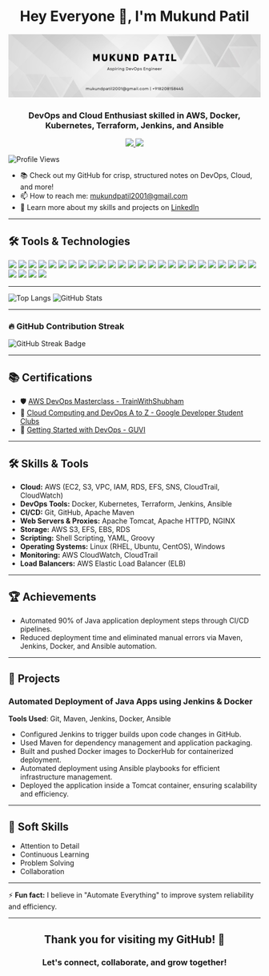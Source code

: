 <h1 align="center">Hey Everyone 👋, I'm Mukund Patil</h1>

<div align="center">
  <img src="./banner3.png" alt="Mukund Patil Banner" />
</div>

<h3 align="center">DevOps and Cloud Enthusiast skilled in AWS, Docker, Kubernetes, Terraform, Jenkins, and Ansible</h3>

<p align="center">
  <a href="https://github.com/mukund-p">
    <img src="https://img.shields.io/github/followers/mukund-p?label=Follow&style=social" />
  </a>
  <a href="https://linkedin.com/in/mukund-p">
    <img src="https://img.shields.io/badge/LinkedIn-Mukund%20Patil-blue?logo=linkedin&style=flat-square" />
  </a>
</p>

<p align="left">
  <img src="https://komarev.com/ghpvc/?username=mukund-p&label=Profile%20views&color=0e75b6&style=flat" alt="Profile Views" />
</p>

- 📚 Check out my GitHub for crisp, structured notes on DevOps, Cloud, and more!
- 📫 How to reach me: mukundpatil2001@gmail.com
- 📄 Learn more about my skills and projects on [LinkedIn](https://www.linkedin.com/in/mukund-p/)

---

## 🛠️ Tools & Technologies

<p align="left">
  <img src="https://img.shields.io/badge/Linux-333?logo=linux&logoColor=white&style=flat-square" />
  <img src="https://img.shields.io/badge/Windows-0078D6?logo=windows&logoColor=white&style=flat-square" />
  <img src="https://img.shields.io/badge/Shell_Scripting-4EAA25?logo=gnu-bash&logoColor=white&style=flat-square" />
  <img src="https://img.shields.io/badge/Groovy-4298B8?logo=apachegroovy&logoColor=white&style=flat-square" />
  <img src="https://img.shields.io/badge/YAML-000?logo=yaml&logoColor=white&style=flat-square" />
  <img src="https://img.shields.io/badge/AWS_EC2-FF9900?logo=amazon-aws&logoColor=white&style=flat-square" />
  <img src="https://img.shields.io/badge/Load_Balancer-FF9900?logo=amazon-aws&logoColor=white&style=flat-square" />
  <img src="https://img.shields.io/badge/Jenkins-D24939?logo=jenkins&logoColor=white&style=flat-square" />
  <img src="https://img.shields.io/badge/VPC-FF9900?logo=amazon-aws&logoColor=white&style=flat-square" />
  <img src="https://img.shields.io/badge/Apache_Maven-C71A36?logo=apachemaven&logoColor=white&style=flat-square" />
  <img src="https://img.shields.io/badge/Apache_Tomcat-F8DC75?logo=apachetomcat&logoColor=black&style=flat-square" />
  <img src="https://img.shields.io/badge/AWS_S3-569A31?logo=amazon-s3&logoColor=white&style=flat-square" />
  <img src="https://img.shields.io/badge/Docker-2496ED?logo=docker&logoColor=white&style=flat-square" />
  <img src="https://img.shields.io/badge/IAM-FF9900?logo=amazon-aws&logoColor=white&style=flat-square" />
  <img src="https://img.shields.io/badge/Git-F05032?logo=git&logoColor=white&style=flat-square" />
  <img src="https://img.shields.io/badge/GitHub-181717?logo=github&logoColor=white&style=flat-square" />
  <img src="https://img.shields.io/badge/Jira-0052CC?logo=jira&logoColor=white&style=flat-square" />
  <img src="https://img.shields.io/badge/Terraform-7B42BC?logo=terraform&logoColor=white&style=flat-square" />
  <img src="https://img.shields.io/badge/SNS-FF9900?logo=amazon-aws&logoColor=white&style=flat-square" />
  <img src="https://img.shields.io/badge/EFS-FF9900?logo=amazon-aws&logoColor=white&style=flat-square" />
  <img src="https://img.shields.io/badge/Nginx-009639?logo=nginx&logoColor=white&style=flat-square" />
  <img src="https://img.shields.io/badge/CloudTrail-FF9900?logo=amazon-aws&logoColor=white&style=flat-square" />
  <img src="https://img.shields.io/badge/IIS-0078D7?logo=microsoft&logoColor=white&style=flat-square" />
  <img src="https://img.shields.io/badge/Ansible-EE0000?logo=ansible&logoColor=white&style=flat-square" />
  <img src="https://img.shields.io/badge/Apache_HTTPD-D22128?logo=apache&logoColor=white&style=flat-square" />
  <img src="https://img.shields.io/badge/CloudWatch-FF9900?logo=amazon-aws&logoColor=white&style=flat-square" />
  <img src="https://img.shields.io/badge/RDS_MySQL-4479A1?logo=mysql&logoColor=white&style=flat-square" />
  <img src="https://img.shields.io/badge/DNS-0078D7?logo=internetexplorer&logoColor=white&style=flat-square" />
  <img src="https://img.shields.io/badge/Kubernetes-326CE5?logo=kubernetes&logoColor=white&style=flat-square" />
</p>

---

<!-- Top Languages Card -->
<picture>
  <source srcset="https://github-readme-stats.vercel.app/api/top-langs?username=mukund-p&show_icons=true&locale=en&layout=compact&theme=github_dark&hide_border=true" media="(prefers-color-scheme: dark)" />
  <source srcset="https://github-readme-stats.vercel.app/api/top-langs?username=mukund-p&show_icons=true&locale=en&layout=compact&theme=default&hide_border=true" media="(prefers-color-scheme: light)" />
  <img src="https://github-readme-stats.vercel.app/api/top-langs?username=mukund-p&show_icons=true&locale=en&layout=compact&theme=default&hide_border=true" alt="Top Langs" />
</picture>

<!-- GitHub Stats Card -->
<picture>
  <source srcset="https://github-readme-stats.vercel.app/api?username=mukund-p&show_icons=true&locale=en&theme=github_dark&hide_border=true" media="(prefers-color-scheme: dark)" />
  <source srcset="https://github-readme-stats.vercel.app/api?username=mukund-p&show_icons=true&locale=en&theme=default&hide_border=true" media="(prefers-color-scheme: light)" />
  <img src="https://github-readme-stats.vercel.app/api?username=mukund-p&show_icons=true&locale=en&theme=default&hide_border=true" alt="GitHub Stats" />
</picture>


---

### 🔥 GitHub Contribution Streak

![GitHub Streak Badge](https://img.shields.io/badge/GitHub%20Streak-Active-brightgreen?logo=github&style=for-the-badge)

---

## 📚 Certifications

- 🛡️ [AWS DevOps Masterclass - TrainWithShubham](https://www.trainwithshubham.com/share-certificate?serialno=991Q6GHU)
- 📜 [Cloud Computing and DevOps A to Z - Google Developer Student Clubs](https://www.cert.devtown.in/verify/Z1PW9qG)
- 🎯 [Getting Started with DevOps - GUVI](https://drive.google.com/file/d/18OKlmD2uPuxNiPcHH7tTFI9_CVQzW6W9/view)

---

## 🛠️ Skills & Tools

- **Cloud:** AWS (EC2, S3, VPC, IAM, RDS, EFS, SNS, CloudTrail, CloudWatch)
- **DevOps Tools:** Docker, Kubernetes, Terraform, Jenkins, Ansible
- **CI/CD:** Git, GitHub, Apache Maven
- **Web Servers & Proxies:** Apache Tomcat, Apache HTTPD, NGINX
- **Storage:** AWS S3, EFS, EBS, RDS
- **Scripting:** Shell Scripting, YAML, Groovy
- **Operating Systems:** Linux (RHEL, Ubuntu, CentOS), Windows
- **Monitoring:** AWS CloudWatch, CloudTrail
- **Load Balancers:** AWS Elastic Load Balancer (ELB)

---

## 🏆 Achievements

- Automated 90% of Java application deployment steps through CI/CD pipelines.
- Reduced deployment time and eliminated manual errors via Maven, Jenkins, Docker, and Ansible automation.

---

## 🚀 Projects

### Automated Deployment of Java Apps using Jenkins & Docker
**Tools Used**: Git, Maven, Jenkins, Docker, Ansible
- Configured Jenkins to trigger builds upon code changes in GitHub.
- Used Maven for dependency management and application packaging.
- Built and pushed Docker images to DockerHub for containerized deployment.
- Automated deployment using Ansible playbooks for efficient infrastructure management.
- Deployed the application inside a Tomcat container, ensuring scalability and efficiency.

---

## 💬 Soft Skills

- Attention to Detail
- Continuous Learning
- Problem Solving
- Collaboration

---

⚡ **Fun fact:** I believe in "Automate Everything" to improve system reliability and efficiency.

---

<h2 align="center"> Thank you for visiting my GitHub! 🌟 </h2>

<h3 align="center"> Let's connect, collaborate, and grow together! </h3>

